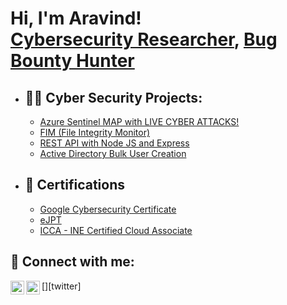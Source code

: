 <h1>Hi, I'm Aravind! <br/><a href="https://www.linkedin.com/in/aravindb26/">Cybersecurity Researcher</a>, <a href="https://twitter.com/nanicyb">Bug Bounty Hunter</a></h1>

- <h2>👨‍💻 Cyber Security Projects:</h2>

  - [Azure Sentinel MAP with LIVE CYBER ATTACKS!](https://github.com/aravindb26/Sentinel-Lab)
  - [FIM (File Integrity Monitor)](https://github.com/aravindb26/File-Integrity-Monitor/)
  - [REST API with Node JS and Express](https://github.com/aravindb26/REST-API-with-Node-JS-and-Express)
  - [Active Directory Bulk User Creation](https://github.com/aravindb26/active_directory_bulk)
 

- <h2>📃 Certifications </h2>

  - [Google Cybersecurity Certificate](https://www.credly.com/badges/6bdbe23a-f8fb-4d8d-9a58-22e11e84fe8b/linked_in_profile)
  - [eJPT](https://certs.ine.com/01f59aa7-2454-4b19-a1b9-30660098fff8#gs.0zgt1g)
  - [ICCA - INE Certified Cloud Associate](https://certs.ine.com/8619b4ce-e839-468b-8f5e-5d3fac90b3ff#gs.0zgsns)
  

<h2> 🤳 Connect with me:</h2>

[<img align="left" alt="aravindb26 | Twitter" width="22px" src="https://cdn.jsdelivr.net/npm/simple-icons@v3/icons/twitter.svg" />][twitter]
[<img align="left" alt="aravindb26 | LinkedIn" width="22px" src="https://cdn.jsdelivr.net/npm/simple-icons@v3/icons/linkedin.svg" />][linkedin]

[linkedin]: https://www.linkedin.com/in/aravindb26/

<!--
**aravindb26/aravindb26** is a ✨ _special_ ✨ repository because its `README.md` (this file) appears on your GitHub profile.

Here are some ideas to get you started:

- 🔭 I’m currently working on ...
- 🌱 I’m currently learning ...
- 👯 I’m looking to collaborate on ...
- 🤔 I’m looking for help with ...
- 💬 Ask me about ...
- 📫 How to reach me: ...
- 😄 Pronouns: ...
- ⚡ Fun fact: ...
-->
